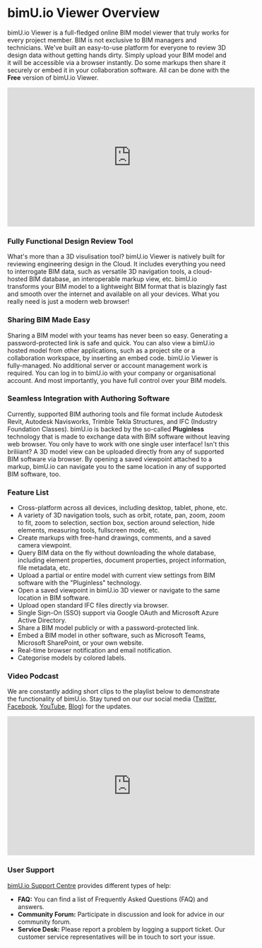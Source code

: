# bimU.io Viewer Overview

bimU.io Viewer is a full-fledged online BIM model viewer that truly works for every project member. BIM is not exclusive to BIM managers and technicians. We've built an easy-to-use platform for everyone to review 3D design data without getting hands dirty. Simply upload your BIM model and it will be accessible via a browser instantly. Do some markups then share it securely or embed it in your collaboration software. All can be done with the **Free** version of bimU.io Viewer.

<iframe class="center" width="560" height="315" src="https://www.youtube.com/embed/zGV0Pf2F-cw" frameborder="0" allow="accelerometer; autoplay; encrypted-media; gyroscope; picture-in-picture" allowfullscreen></iframe>

### Fully Functional Design Review Tool

What's more than a 3D visulisation tool? bimU.io Viewer is natively built for reviewing engineering design in the Cloud. It includes everything you need to interrogate BIM data, such as versatile 3D navigation tools, a cloud-hosted BIM database, an interoperable markup view, etc. bimU.io transforms your BIM model to a lightweight BIM format that is blazingly fast and smooth over the internet and available on all your devices. What you really need is just a modern web browser!

### Sharing BIM Made Easy

Sharing a BIM model with your teams has never been so easy. Generating a password-protected link is safe and quick. You can also view a bimU.io hosted model from other applications, such as a project site or a collaboration workspace, by inserting an embed code. bimU.io Viewer is fully-managed. No additional server or account management work is required. You can log in to bimU.io with your company or organisational account. And most importantly, you have full control over your BIM models.

### Seamless Integration with Authoring Software

Currently, supported BIM authoring tools and file format include Autodesk Revit, Autodesk Navisworks, Trimble Tekla Structures, and IFC (Industry Foundation Classes). bimU.io is backed by the so-called **Pluginless** technology that is made to exchange data with BIM software without leaving web browser. You only have to work with one single user interface! Isn't this briliiant? A 3D model view can be uploaded directly from any of supported BIM software via browser. By opening a saved viewpoint attached to a markup, bimU.io can navigate you to the same location in any of supported BIM software, too.

### Feature List

- Cross-platform across all devices, including desktop, tablet, phone, etc.
- A variety of 3D navigation tools, such as orbit, rotate, pan, zoom, zoom to fit, zoom to selection, section box, section around selection, hide elements, measuring tools, fullscreen mode, etc.
- Create markups with free-hand drawings, comments, and a saved camera viewpoint.
- Query BIM data on the fly without downloading the whole database, including element properties, document properties, project information, file metadata, etc.
- Upload a partial or entire model with current view settings from BIM software with the "Pluginless" technology.
- Open a saved viewpoint in bimU.io 3D viewer or navigate to the same location in BIM software.
- Upload open standard IFC files directly via browser.
- Single Sign-On (SSO) support via Google OAuth and Microsoft Azure Active Directory.
- Share a BIM model publicly or with a password-protected link.
- Embed a BIM model in other software, such as Microsoft Teams, Microsoft SharePoint, or your own website.
- Real-time browser notification and email notification.
- Categorise models by colored labels.

### Video Podcast

We are constantly adding short clips to the playlist below to demonstrate the functionality of bimU.io. Stay tuned on our our social media (<a href="#" target="_blank">Twitter</a>, <a href="#" target="_blank">Facebook</a>, <a href="#" target="_blank">YouTube</a>, <a href="#" target="_blank">Blog</a>) for the updates.

<iframe class="center" width="560" height="315" src="https://www.youtube.com/embed/videoseries?list=PLBL8gXaMel0cMKo5X0t20y4MIB8Lqa4UH&amp;controls=1&amp;showinfo=1" frameborder="0" allow="accelerometer; autoplay; encrypted-media; gyroscope; picture-in-picture" allowfullscreen></iframe>

### User Support

<a href="https://support.bimu.io" target="_blank">bimU.io Support Centre</a> provides different types of help: 

- **FAQ:** You can find a list of Frequently Asked Questions (FAQ) and answers.
- **Community Forum:** Participate in discussion and look for advice in our community forum.
- **Service Desk:** Please report a problem by logging a support ticket. Our customer service representatives will be in touch to sort your issue.
